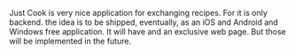 Just Cook is very nice application for exchanging recipes. For it is only backend. the idea is to be shipped, eventually, as an iOS and Android and Windows free application. It will have and an exclusive web page. But those will be implemented in the future.
